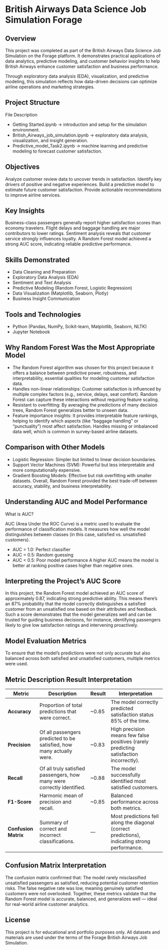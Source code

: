 # British Airways Data Science Job Simulation Forage

## Overview

This project was completed as part of the British Airways Data Science Job Simulation on the Forage platform.
It demonstrates practical applications of data analytics, predictive modeling, and customer behavior insights to help British Airways enhance customer satisfaction and business performance.

Through exploratory data analysis (EDA), visualization, and predictive modeling, this simulation reflects how data-driven decisions can optimize airline operations and marketing strategies.

## Project Structure

File	Description
- Getting Started.ipynb ->	introduction and setup for the simulation environment.
- British_Airways_job_simulation.ipynb ->	exploratory data analysis, visualization, and insight generation.
- Predictive_model_Task2.ipynb ->	machine learning and predictive modeling to forecast customer satisfaction.

## Objectives

Analyze customer review data to uncover trends in satisfaction.
Identify key drivers of positive and negative experiences.
Build a predictive model to estimate future customer satisfaction.
Provide actionable recommendations to improve airline services.

## Key Insights

Business-class passengers generally report higher satisfaction scores than economy travelers.
Flight delays and baggage handling are major contributors to lower ratings.
Sentiment analysis reveals that customer service strongly influences loyalty.
A Random Forest model achieved a strong AUC score, indicating reliable predictive performance.

## Skills Demonstrated

- Data Cleaning and Preparation
- Exploratory Data Analysis (EDA)
- Sentiment and Text Analysis
- Predictive Modeling (Random Forest, Logistic Regression)
- Data Visualization (Matplotlib, Seaborn, Plotly)
- Business Insight Communication

## Tools and Technologies
- Python (Pandas, NumPy, Scikit-learn, Matplotlib, Seaborn, NLTK)
- Jupyter Notebook

## Why Random Forest Was the Most Appropriate Model

- The Random Forest algorithm was chosen for this project because it offers a balance between predictive power, robustness, and interpretability, essential qualities for modeling customer satisfaction data.
- Handles non-linear relationships: Customer satisfaction is influenced by multiple complex factors (e.g., service, delays, seat comfort). Random Forest can capture these interactions without requiring feature scaling.
- Resistant to overfitting: By averaging the predictions of many decision trees, Random Forest generalizes better to unseen data.
- Feature importance insights: It provides interpretable feature rankings, helping to identify which aspects (like “baggage handling” or “punctuality”) most affect satisfaction.
Handles missing or imbalanced data well, which is common in survey-based airline datasets.

## Comparison with Other Models

- Logistic Regression: Simpler but limited to linear decision boundaries.
- Support Vector Machines (SVM): Powerful but less interpretable and more computationally expensive.
- Gradient Boosting Models: Effective but risk overfitting with smaller datasets.
Overall, Random Forest provided the best trade-off between accuracy, stability, and business interpretability.

## Understanding AUC and Model Performance
What is AUC?

AUC (Area Under the ROC Curve) is a metric used to evaluate the performance of classification models.
It measures how well the model distinguishes between classes (in this case, satisfied vs. unsatisfied customers).
- AUC = 1.0: Perfect classifier
- AUC = 0.5: Random guessing
- AUC < 0.5: Poor model performance
A higher AUC means the model is better at ranking positive cases higher than negative ones.

## Interpreting the Project’s AUC Score

In this project, the Random Forest model achieved an AUC score of approximately 0.87, indicating strong predictive ability.
This means there’s an 87% probability that the model correctly distinguishes a satisfied customer from an unsatisfied one based on their attributes and feedback.
Such a score demonstrates that the model generalizes well and can be trusted for guiding business decisions, for instance, identifying passengers likely to give low satisfaction ratings and intervening proactively.

## Model Evaluation Metrics

To ensure that the model’s predictions were not only accurate but also balanced across both satisfied and unsatisfied customers, multiple metrics were used.

## Metric	Description	Result	Interpretation

| Metric               | Description                                                            | Result | Interpretation                                                                                 |
| -------------------- | ---------------------------------------------------------------------- | ------ | ---------------------------------------------------------------------------------------------- |
| **Accuracy**         | Proportion of total predictions that were correct.                     | ~0.85  | The model correctly predicted satisfaction status 85% of the time.                             |
| **Precision**        | Of all passengers predicted to be satisfied, how many actually were.   | ~0.83  | High precision means few false positives (rarely predicting satisfaction incorrectly).         |
| **Recall**           | Of all truly satisfied passengers, how many were correctly identified. | ~0.88  | The model successfully identified most satisfied customers.                                    |
| **F1-Score**         | Harmonic mean of precision and recall.                                 | ~0.85  | Balanced performance across both metrics.                                                      |
| **Confusion Matrix** | Summary of correct and incorrect classifications.                      | —      | Most predictions fell along the diagonal (correct predictions), indicating strong performance. |


## Confusion Matrix Interpretation

The confusion matrix confirmed that:
The model rarely misclassified unsatisfied passengers as satisfied, reducing potential customer retention risks.
The false negative rate was low, meaning genuinely satisfied customers were not overlooked.
Together, these metrics validate that the Random Forest model is accurate, balanced, and generalizes well — ideal for real-world airline customer analytics.

## License

This project is for educational and portfolio purposes only.
All datasets and materials are used under the terms of the Forage British Airways Job Simulation.
